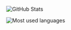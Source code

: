 ![GitHub Stats](https://github-readme-stats.vercel.app/api?username=tonghoangvu&show_icons=true)

![Most used languages](https://github-readme-stats.vercel.app/api/top-langs/?username=tonghoangvu&layout=compact)

